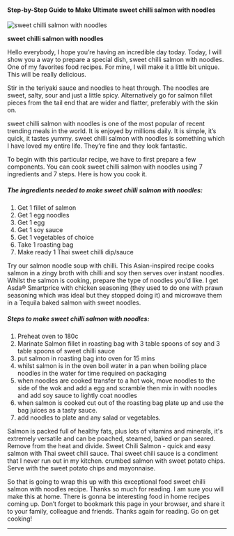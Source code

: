            

#### Step-by-Step Guide to Make Ultimate sweet chilli salmon with noodles

![sweet chilli salmon with noodles](https://img-global.cpcdn.com/recipes/46199818/751x532cq70/sweet-chilli-salmon-with-noodles-recipe-main-photo.jpg)

**sweet chilli salmon with noodles**

Hello everybody, I hope you’re having an incredible day today. Today, I will show you a way to prepare a special dish, sweet chilli salmon with noodles. One of my favorites food recipes. For mine, I will make it a little bit unique. This will be really delicious.

Stir in the teriyaki sauce and noodles to heat through. The noodles are sweet, salty, sour and just a little spicy. Alternatively go for salmon fillet pieces from the tail end that are wider and flatter, preferably with the skin on.

sweet chilli salmon with noodles is one of the most popular of recent trending meals in the world. It is enjoyed by millions daily. It is simple, it’s quick, it tastes yummy. sweet chilli salmon with noodles is something which I have loved my entire life. They’re fine and they look fantastic.

To begin with this particular recipe, we have to first prepare a few components. You can cook sweet chilli salmon with noodles using 7 ingredients and 7 steps. Here is how you cook it.

##### The ingredients needed to make sweet chilli salmon with noodles:

1.  Get 1 fillet of salmon
2.  Get 1 egg noodles
3.  Get 1 egg
4.  Get 1 soy sauce
5.  Get 1 vegetables of choice
6.  Take 1 roasting bag
7.  Make ready 1 Thai sweet chilli dip/sauce

Try our salmon noodle soup with chilli. This Asian-inspired recipe cooks salmon in a zingy broth with chilli and soy then serves over instant noodles. Whilst the salmon is cooking, prepare the type of noodles you'd like. I get Asda® Smartprice with chicken seasoning (they used to do one with prawn seasoning which was ideal but they stopped doing it) and microwave them in a Tequila baked salmon with sweet noodles.

##### Steps to make sweet chilli salmon with noodles:

1.  Preheat oven to 180c
2.  Marinate Salmon fillet in roasting bag with 3 table spoons of soy and 3 table spoons of sweet chilli sauce
3.  put salmon in roasting bag into oven for 15 mins
4.  whilst salmon is in the oven boil water in a pan when boiling place noodles in the water for time required on packaging
5.  when noodles are cooked transfer to a hot wok, move noodles to the side of the wok and add a egg and scramble then mix in with noodles and add soy sauce to lightly coat noodles
6.  when salmon is cooked cut out of the roasting bag plate up and use the bag juices as a tasty sauce.
7.  add noodles to plate and any salad or vegetables.

Salmon is packed full of healthy fats, plus lots of vitamins and minerals, it's extremely versatile and can be poached, steamed, baked or pan seared. Remove from the heat and divide. Sweet Chili Salmon - quick and easy salmon with Thai sweet chili sauce. Thai sweet chili sauce is a condiment that I never run out in my kitchen. crumbed salmon with sweet potato chips. Serve with the sweet potato chips and mayonnaise.

So that is going to wrap this up with this exceptional food sweet chilli salmon with noodles recipe. Thanks so much for reading. I am sure you will make this at home. There is gonna be interesting food in home recipes coming up. Don’t forget to bookmark this page in your browser, and share it to your family, colleague and friends. Thanks again for reading. Go on get cooking!

* * *